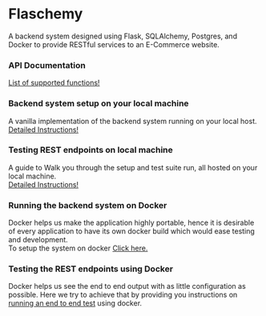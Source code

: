 # Flaschemy

A backend system designed using Flask, SQLAlchemy, Postgres, and Docker to provide RESTful services to an E-Commerce website.

### API Documentation  
   [List of supported functions!](docs/apidocs.md)  

### Backend system setup on your local machine
   A vanilla implementation of the backend system running on your local host.  
   [Detailed Instructions!](docs/localsetup.md)  

### Testing REST endpoints on local machine  
   A guide to Walk you through the setup and test suite run, all hosted on your local machine.  
   [Detailed Instructions!](docs/localtesting.md)  

### Running the backend system on Docker  
   Docker helps us make the application highly portable, hence it is desirable of every application to have its own docker build which would ease testing and development.   
   To setup the system on docker [Click here.](docs/dockersetup.md)  

### Testing the REST endpoints using Docker  
   Docker helps us see the end to end output with as little configuration as possible. Here we try to achieve that by providing you instructions on [running an end to end test](docs/dockertesting.md) using docker.  